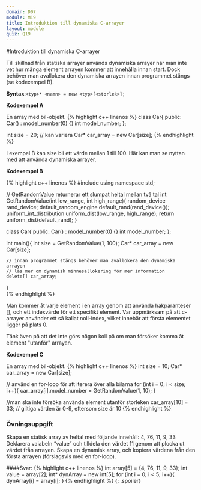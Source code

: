 ```yaml
---
domain: D07
module: M19
title: Introduktion till dynamiska C-arrayer
layout: module
quiz: Q19
---
```


#Introduktion till dynamiska C-arrayer

Till skillnad från statiska arrayer används dynamiska arrayer när man inte vet hur många element arrayen kommer att innehålla innan start. Dock behöver man avallokera den dynamiska arrayen innan programmet stängs (se kodexempel B).
		
__Syntax__:`<typ>* <namn> = new <typ>[<storlek>];`	
		
__Kodexempel A__

En array med bil-objekt.
{% highlight c++ linenos %}
class Car{
 public:
  Car() : model_number(0) {}
  int model_number;
};
			
int size = 20; // kan variera
Car* car_array = new Car[size];
{% endhighlight %}
	
I exempel B kan size bli ett värde mellan 1 till 100.
Här kan man se nyttan med att använda dynamiska arrayer.
		
__Kodexempel B__

{% highlight c++ linenos %}
#include <random>
using namespace std;
 
// GetRandomValue returnerar ett slumpat heltal mellan två tal
int GetRandomValue(int low_range, int high_range){
    random_device rand_device;
    default_random_engine default_rand(rand_device());
    uniform_int_distribution<int> uniform_dist(low_range, high_range);
    return uniform_dist(default_rand);
}
 
class Car{
public:
    Car() : model_number(0) {}
    int model_number;
};
 
int main(){
    int size = GetRandomValue(1, 100);
    Car* car_array = new Car[size];
     
    // innan programmet stängs behöver man avallokera den dynamiska arrayen
    // läs mer om dynamisk minnesallokering för mer information
    delete[] car_array; 
}	
{% endhighlight %}

Man kommer åt varje element i en array genom att använda hakparanteser [], och ett indexvärde för ett specifikt element.
Var uppmärksam på att c-arrayer använder ett så kallat noll-index, vilket innebär att första elementet ligger på plats 0.

Tänk även på att det inte görs någon koll på om man försöker komma åt element "utanför" arrayen.

__Kodexempel C__

En array med bil-objekt.
{% highlight c++ linenos %}
int size = 10;
Car* car_array = new Car[size];
 
// använd en for-loop för att iterera över alla bilarna
for (int i = 0; i < size; i++){
    car_array[i].model_number = GetRandomValue(1, 10);
}
 
//man ska inte försöka använda element utanför storleken
car_array[10] = 33; // giltiga värden är 0-9, eftersom size är 10
{% endhighlight %}

### Övningsuppgift
Skapa en statisk array av heltal med följande innehåll: 4, 76, 11, 9, 33
Deklarera vaiabeln “value” och tilldela den värdet 11 genom att plocka ut värdet från arrayen.
Skapa en dynamisk array, och kopiera värdena från den första arrayen (förslagsvis med en for-loop).

####Svar:
{% highlight c++ linenos %}
int array[5] = {4, 76, 11, 9, 33};
int value = array[2];
int* dynArray = new int[5];
for (int i = 0; i < 5; i++){
 dynArray[i] = array[i];
}
{% endhighlight %}
{: .spoiler}		
		